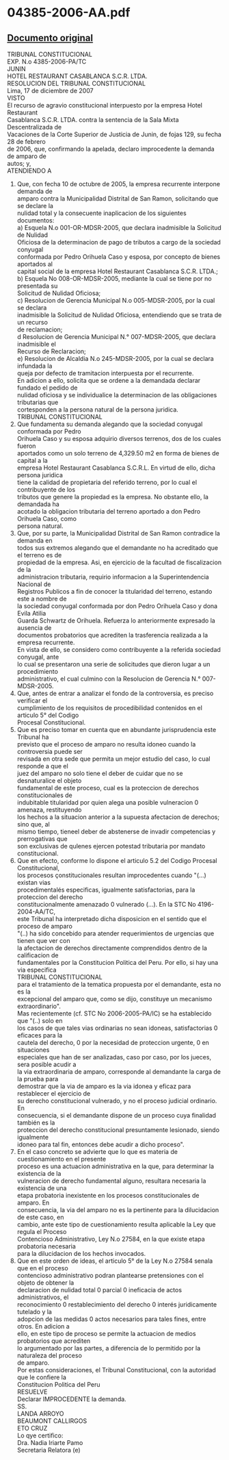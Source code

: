 
04385-2006-AA.pdf
=================
  
[Documento original](https://tc.gob.pe/jurisprudencia/2008/04385-2006-AA.pdf)  
---  
TRIBUNAL CONSTITUCIONAL  
EXP. N.o 4385-2006-PA/TC  
JUNIN  
HOTEL RESTAURANT CASABLANCA S.C.R. LTDA.  
RESOLUCION DEL TRIBUNAL CONSTITUCIONAL  
Lima, 17 de diciembre de 2007  
VISTO  
El recurso de agravio constitucional interpuesto por la empresa Hotel Restaurant  
Casablanca S.C.R. LTDA. contra la sentencia de la Sala Mixta Descentralizada de  
Vacaciones de la Corte Superior de Justicia de Junin, de fojas 129, su fecha 28 de febrero  
de 2006, que, confirmando la apelada, declaro improcedente la demanda de amparo de  
autos; y,  
ATENDIENDO A  
1. Que, con fecha 10 de octubre de 2005, la empresa recurrente interpone demanda de  
amparo contra la Municipalidad Distrital de San Ramon, solicitando que se declare la  
nulidad total y la consecuente inaplicacion de los siguientes documentos:  
a) Esquela N.o 001-OR-MDSR-2005, que declara inadmisible la Solicitud de Nulidad  
Oficiosa de la determinacion de pago de tributos a cargo de la sociedad conyugal  
conformada por Pedro Orihuela Caso y esposa, por concepto de bienes aportados al  
capital social de la empresa Hotel Restaurant Casablanca S.C.R. LTDA.;  
b) Esquela No 008-OR-MDSR-2005, mediante la cual se tiene por no presentada su  
Solicitud de Nulidad Oficiosa;  
c) Resolucion de Gerencia Municipal N.o 005-MDSR-2005, por la cual se declara  
inadmisible la Solicitud de Nulidad Oficiosa, entendiendo que se trata de un recurso  
de reclamacion;  
d  Resolucion de Gerencia Municipal N.° 007-MDSR-2005, que declara inadmisible el  
Recurso de Reclaracion;  
e) Resolucion de Alcaldia N.o 245-MDSR-2005, por la cual se declara infundada la  
queja por defecto de tramitacion interpuesta por el recurrente.  
En adicion a ello, solicita que se ordene a la demandada declarar fundado el pedido de  
nulidad oficiosa y se individualice la determinacion de las obligaciones tributarias que  
cortesponden a la persona natural de la persona juridica.  
TRIBUNAL CONSTITUCIONAL  
2. Que fundamenta su demanda alegando que la sociedad conyugal conformada por Pedro  
Orihuela Caso y su esposa adquirio diversos terrenos, dos de los cuales fueron  
aportados como un solo terreno de 4,329.50 m2 en forma de bienes de capital a la  
empresa Hotel Restaurant Casablanca S.C.R.L. En virtud de ello, dicha persona juridica  
tiene la calidad de propietaria del referido terreno, por lo cual el contribuyente de los  
tributos que genere la propiedad es la empresa. No obstante ello, la demandada ha  
acotado la obligacion tributaria del terreno aportado a don Pedro Orihuela Caso, como  
persona natural.  
3. Que, por su parte, la Municipalidad Distrital de San Ramon contradice la demanda en  
todos sus extremos alegando que el demandante no ha acreditado que el terreno es de  
propiedad de la empresa. Asi, en ejercicio de la facultad de fiscalizacion de la  
administracion tributaria, requirio informacion a la Superintendencia Nacional de  
Registros Publicos a fin de conocer la titularidad del terreno, estando este a nombre de  
la sociedad conyugal conformada por don Pedro Orihuela Caso y dona Evila Atilia  
Guarda Schwartz de Orihuela. Refuerza lo anteriormente expresado la ausencia de  
documentos probatorios que acrediten la trasferencia realizada a la empresa recurrente.  
En vista de ello, se considero como contribuyente a la referida sociedad conyugal, ante  
lo cual se presentaron una serie de solicitudes que dieron lugar a un procedimiento  
administrativo, el cual culmino con la Resolucion de Gerencia N.° 007-MDSR-2005.  
4. Que, antes de entrar a analizar el fondo de la controversia, es preciso verificar el  
cumplimiento de los requisitos de procedibilidad contenidos en el articulo 5° del Codigo  
Procesal Constitucional.  
5. Que es preciso tomar en cuenta que en abundante jurisprudencia este Tribunal ha  
previsto que el proceso de amparo no resulta idoneo cuando la controversia puede ser  
revisada en otra sede que permita un mejor estudio del caso, lo cual responde a que el  
juez del amparo no solo tiene el deber de cuidar que no se desnaturalice el objeto  
fundamental de este proceso, cual es la proteccion de derechos constitucionales de  
indubitable titularidad por quien alega una posible vulneracion 0 amenaza, restituyendo  
los hechos a la situacion anterior a la supuesta afectacion de derechos; sino que, al  
mismo tiempo, tieneel deber de abstenerse de invadir competencias y prerrogativas que  
son exclusivas de qulenes ejercen potestad tributaria por mandato constitucional.  
6. Que en efecto, conforme lo dispone el articulo 5.2 del Codigo Procesal Constitucional,  
los procesos çonstitucionales resultan improcedentes cuando "(...) existan vias  
procedimentalés especificas, igualmente satisfactorias, para la proteccion del derecho  
constitucionalmente amenazado 0 vulnerado (...). En la STC No 4196-2004-AA/TC,  
este Tribunal ha interpretado dicha disposicion en el sentido que el proceso de amparo  
"(..) ha sido concebido para atender requerimientos de urgencias que tienen que ver con  
la afectacion de derechos directamente comprendidos dentro de la calificacion de  
fundamentales por la Constitucion Politica del Peru. Por ello, si hay una via especifica  
TRIBUNAL CONSTITUCIONAL  
para el tratamiento de la tematica propuesta por el demandante, esta no es la  
excepcional del amparo que, como se dijo, constituye un mecanismo extraordinario".  
Mas recientemente (cf. STC No 2006-2005-PA/IC) se ha establecido que "(..) solo en  
los casos de que tales vias ordinarias no sean idoneas, satisfactorias 0 eficaces para la  
cautela del derecho, 0 por la necesidad de proteccion urgente, 0 en situaciones  
especiales que han de ser analizadas, caso por caso, por los jueces, sera posible acudir a  
la via extraordinaria de amparo, corresponde al demandante la carga de la prueba para  
demostrar que la via de amparo es la via idonea y eficaz para restablecer el ejercicio de  
su derecho constitucional vulnerado, y no el proceso judicial ordinario. En  
consecuencia, si el demandante dispone de un proceso cuya finalidad también es la  
proteccion del derecho constitucional presuntamente lesionado, siendo igualmente  
idoneo para tal fin, entonces debe acudir a dicho proceso".  
7. En el caso concreto se advierte que lo que es materia de cuestionamiento en el presente  
proceso es una actuacion administrativa en la que, para determinar la existencia de la  
vulneracion de derecho fundamental alguno, resultara necesaria la existencia de una  
etapa probatoria inexistente en los procesos constitucionales de amparo. En  
consecuencia, la via del amparo no es la pertinente para la dilucidacion de este caso, en  
cambio, ante este tipo de cuestionamiento resulta aplicable la Ley que regula el Proceso  
Contencioso Administrativo, Ley N.o 27584, en la que existe etapa probatoria necesaria  
para la dilucidacion de los hechos invocados.  
8. Que en este orden de ideas, el articulo 5° de la Ley N.o 27584 senala que en el proceso  
contencioso administrativo podran plantearse pretensiones con el objeto de obtener la  
declaracion de nulidad total 0 parcial 0 ineficacia de actos administrativos, el  
reconocimiento 0 restablecimiento del derecho 0 interés juridicamente tutelado y la  
adopcion de las medidas 0 actos necesarios para tales fines, entre otros. En adicion a  
ello, en este tipo de proceso se permite la actuacion de medios probatorios que acrediten  
lo argumentado por las partes, a diferencia de lo permitido por la naturaleza del proceso  
de amparo.  
Por estas consideraciones, el Tribunal Constitucional, con la autoridad que le confiere la  
Constitucion Politica del Peru  
RESUELVE  
Declarar IMPROCEDENTE la demanda.  
SS.  
LANDA ARROYO  
BEAUMONT CALLIRGOS  
ETO CRUZ  
Lo qye certifico:  
Dra. Nadia Iriarte Pamo  
Secretaria Relatora (e)